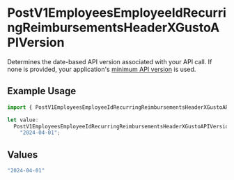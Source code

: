 # PostV1EmployeesEmployeeIdRecurringReimbursementsHeaderXGustoAPIVersion

Determines the date-based API version associated with your API call. If none is provided, your application's [minimum API version](https://docs.gusto.com/embedded-payroll/docs/api-versioning#minimum-api-version) is used.

## Example Usage

```typescript
import { PostV1EmployeesEmployeeIdRecurringReimbursementsHeaderXGustoAPIVersion } from "@gusto/embedded-api/models/operations/postv1employeesemployeeidrecurringreimbursements.js";

let value:
  PostV1EmployeesEmployeeIdRecurringReimbursementsHeaderXGustoAPIVersion =
    "2024-04-01";
```

## Values

```typescript
"2024-04-01"
```